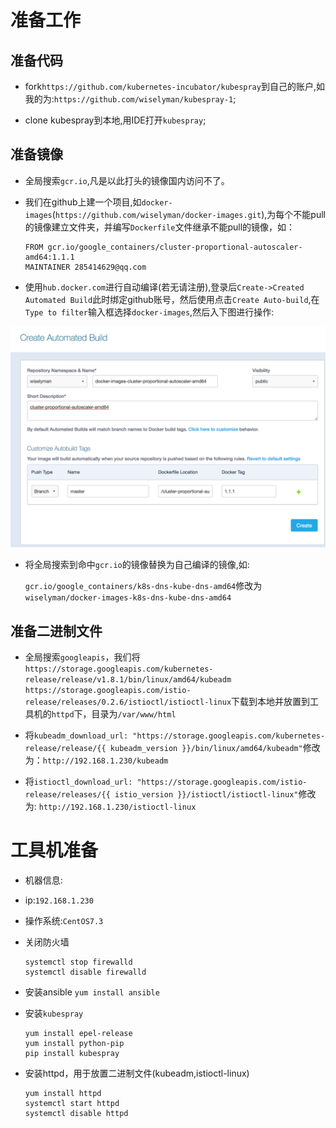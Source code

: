 # 准备工作

## 准备代码

- fork`https://github.com/kubernetes-incubator/kubespray`到自己的账户,如我的为:`https://github.com/wiselyman/kubespray-1`;

- clone kubespray到本地,用IDE打开`kubespray`;

## 准备镜像

- 全局搜索`gcr.io`,凡是以此打头的镜像国内访问不了。

- 我们在github上建一个项目,如`docker-images`(`https://github.com/wiselyman/docker-images.git`),为每个不能pull的镜像建立文件夹，并编写`Dockerfile`文件继承不能pull的镜像，如：

    ```
    FROM gcr.io/google_containers/cluster-proportional-autoscaler-amd64:1.1.1
    MAINTAINER 285414629@qq.com
    ```

- 使用`hub.docker.com`进行自动编译(若无请注册),登录后`Create->Created Automated Build`此时绑定github账号，然后使用点击`Create Auto-build`,在`Type to filter`输入框选择`docker-images`,然后入下图进行操作:

![自动编译](images/auto-build.png)

- 将全局搜索到命中`gcr.io`的镜像替换为自己编译的镜像,如:
    
    `gcr.io/google_containers/k8s-dns-kube-dns-amd64`修改为`wiselyman/docker-images-k8s-dns-kube-dns-amd64`


## 准备二进制文件
- 全局搜索`googleapis`，我们将
`https://storage.googleapis.com/kubernetes-release/release/v1.8.1/bin/linux/amd64/kubeadm`
`https://storage.googleapis.com/istio-release/releases/0.2.6/istioctl/istioctl-linux`下载到本地并放置到工具机的`httpd`下，目录为`/var/www/html`

- 将`kubeadm_download_url: "https://storage.googleapis.com/kubernetes-release/release/{{ kubeadm_version }}/bin/linux/amd64/kubeadm"`修改为：`http://192.168.1.230/kubeadm`
- 将`istioctl_download_url: "https://storage.googleapis.com/istio-release/releases/{{ istio_version }}/istioctl/istioctl-linux"`修改为: `http://192.168.1.230/istioctl-linux`



# 工具机准备

- 机器信息:

 - ip:`192.168.1.230`
 - 操作系统:`CentOS7.3`
 
- 关闭防火墙
    ```
    systemctl stop firewalld
    systemctl disable firewalld

    ```

- 安装ansible `yum install ansible`

- 安装`kubespray`

    ```
    yum install epel-release
    yum install python-pip
    pip install kubespray
    
    ```

- 安装httpd，用于放置二进制文件(kubeadm,istioctl-linux)
 
    ```
    yum install httpd
    systemctl start httpd
    systemctl disable httpd
    ```
